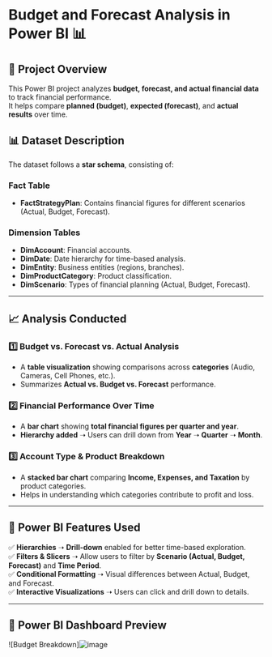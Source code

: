 # Budget and Forecast Analysis in Power BI 📊

## 📌 Project Overview
This Power BI project analyzes **budget, forecast, and actual financial data** to track financial performance.  
It helps compare **planned (budget)**, **expected (forecast)**, and **actual results** over time.

## 📊 Dataset Description
The dataset follows a **star schema**, consisting of:

### **Fact Table**
- **FactStrategyPlan**: Contains financial figures for different scenarios (Actual, Budget, Forecast).

### **Dimension Tables**
- **DimAccount**: Financial accounts.
- **DimDate**: Date hierarchy for time-based analysis.
- **DimEntity**: Business entities (regions, branches).
- **DimProductCategory**: Product classification.
- **DimScenario**: Types of financial planning (Actual, Budget, Forecast).

---

## 📈 Analysis Conducted

### **1️⃣ Budget vs. Forecast vs. Actual Analysis**
- A **table visualization** showing comparisons across **categories** (Audio, Cameras, Cell Phones, etc.).
- Summarizes **Actual vs. Budget vs. Forecast** performance.

### **2️⃣ Financial Performance Over Time**
- A **bar chart** showing **total financial figures per quarter and year**.
- **Hierarchy added** ➝ Users can drill down from **Year** ➝ **Quarter** ➝ **Month**.

### **3️⃣ Account Type & Product Breakdown**
- A **stacked bar chart** comparing **Income, Expenses, and Taxation** by product categories.
- Helps in understanding which categories contribute to profit and loss.

---

## 🔧 Power BI Features Used
✅ **Hierarchies** ➝ **Drill-down** enabled for better time-based exploration.  
✅ **Filters & Slicers** ➝ Allow users to filter by **Scenario (Actual, Budget, Forecast)** and **Time Period**.  
✅ **Conditional Formatting** ➝ Visual differences between Actual, Budget, and Forecast.  
✅ **Interactive Visualizations** ➝ Users can click and drill down to details.

---

## 📸 Power BI Dashboard Preview
![Budget Breakdown]![image](https://github.com/user-attachments/assets/c4a822be-6633-42e6-a7b2-66257a1990fb)



